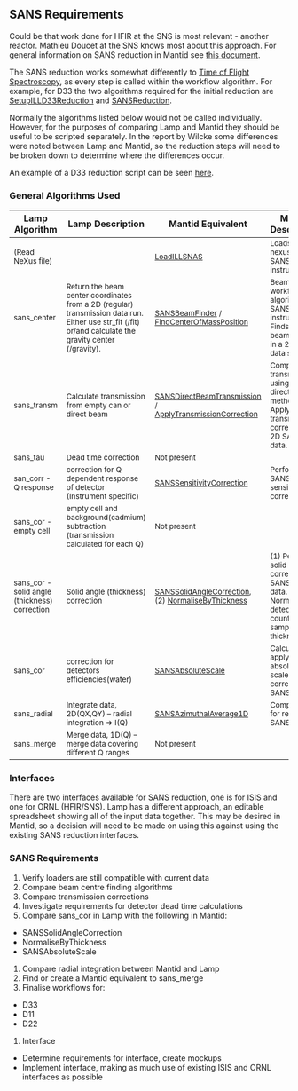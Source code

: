 ## SANS Requirements

Could be that work done for HFIR at the SNS is most relevant - another reactor. Mathieu Doucet at the SNS knows most about this approach. For general information on SANS reduction in Mantid see [this document](http://docs.mantidproject.org/nightly/algorithms/SANSReduction-v1.html).

The SANS reduction works somewhat differently to [Time of Flight Spectroscopy](Time-of-Flight-Spectroscopy-Requirements.md), as every step is called within the workflow algorithm. For example, for D33 the two algorithms required for the initial reduction are [SetupILLD33Reduction](http://docs.mantidproject.org/nightly/algorithms/SetupILLD33Reduction-v1.html) and [SANSReduction](http://docs.mantidproject.org/nightly/algorithms/SANSReduction-v1.html).

Normally the algorithms listed below would not be called individually. However, for the purposes of comparing Lamp and Mantid they should be useful to be scripted separately. In the report by Wilcke some differences were noted between Lamp and Mantid, so the reduction steps will need to be broken down to determine where the differences occur.

An example of a D33 reduction script can be seen [here](https://www.ill.eu/fileadmin/users_files/documents/instruments_and_support/support_facilities/computing_for_science/data_analysis/process_data_final.py).

### General Algorithms Used

| Lamp Algorithm | Lamp Description | Mantid Equivalent | Mantid Description | Notes |
|---|---|---|---|---|
| <sub> (Read NeXus file) |  <sub> |  <sub> [LoadILLSNAS](http://docs.mantidproject.org/nightly/algorithms/LoadILLSANS-v1.html) | <sub> Loads a ILL nexus files for SANS instruments.|  <sub> Currently only for D33 |
| <sub> sans_center | <sub> Return the beam center coordinates from a 2D (regular) transmission data run. Either use str\_fit (/fit) or/and calculate the gravity center (/gravity). |  <sub>  [SANSBeamFinder](http://docs.mantidproject.org/nightly/algorithms/SANSBeamFinder-v1.html) / [FindCenterOfMassPosition](http://docs.mantidproject.org/nightly/algorithms/FindCenterOfMassPosition-v2.html) | <sub> Beam finder workflow algorithm for SANS instruments. / Finds the beam center in a 2D SANS data set. | <sub> In [SetupILLD33Reduction](http://docs.mantidproject.org/nightly/algorithms/SetupILLD33Reduction-v1.html) use `BeamCenterMethod="DirectBeam"`. SANSBeamFinder is a workflow algorithm to abstract the details of calling FindCenterOfMassPosition |
| <sub> sans_transm | <sub> Calculate transmission from empty can or direct beam | <sub> [SANSDirectBeamTransmission](http://docs.mantidproject.org/nightly/algorithms/SANSDirectBeamTransmission-v1.html) / [ApplyTransmissionCorrection](http://docs.mantidproject.org/nightly/algorithms/ApplyTransmissionCorrection-v1.html) | <sub> Compute transmission using the direct beam method / Apply a transmission correction to 2D SANS data. | <sub> Similarly SANSBeamFinder, SANSDirectBeamTransmission is a workflow algorithm to make sure use of ApplyTransmissionCorrection. In [SetupILLD33Reduction](http://docs.mantidproject.org/nightly/algorithms/SetupILLD33Reduction-v1.html) use `TransmissionMethod="DirectBeam"`. |
| <sub> sans_tau | <sub> Dead time correction | <sub> Not present | <sub> | <sub> |
| <sub> san_corr - Q response | <sub> correction  for Q dependent response of detector (Instrument specific) | <sub> [SANSSensitivityCorrection](http://docs.mantidproject.org/nightly/algorithms/SANSSensitivityCorrection-v1.html) | <sub> Perform SANS sensitivity correction. | <sub> This is a workflow algorithm that calls [CalculateEfficiency](http://docs.mantidproject.org/nightly/algorithms/CalculateEfficiency-v1.html) |
| <sub> sans_cor - empty cell | <sub> empty cell  and background(cadmium) subtraction (transmission calculated for each Q) | <sub> Not present | <sub>  | <sub> See [SANSReduction](http://docs.mantidproject.org/nightly/algorithms/SANSReduction-v1.html) for a description of the process in Mantid |
| <sub> sans_cor - solid angle (thickness) correction | <sub> Solid angle (thickness) correction | <sub> [SANSSolidAngleCorrection](http://docs.mantidproject.org/nightly/algorithms/SANSSolidAngleCorrection-v1.html),  (2) [NormaliseByThickness](http://docs.mantidproject.org/nightly/algorithms/NormaliseByThickness-v1.html) <sub> | <sub> (1) Performs solid angle correction on SANS 2D data. (2) Normalise detector counts by the sample thickness. | <sub> |
| <sub> sans_cor | <sub> correction  for detectors efficiencies(water) | <sub> [SANSAbsoluteScale](http://docs.mantidproject.org/nightly/algorithms/SANSAbsoluteScale-v1.html) | <sub> Calculate and apply absolute scale correction for SANS data | <sub> Options for Mantid are Value and ReferenceData |
| <sub> sans_radial | <sub> Integrate data, 2D(QX,QY) – radial integration => I(Q) | <sub> [SANSAzimuthalAverage1D](http://docs.mantidproject.org/nightly/algorithms/SANSAzimuthalAverage1D-v1.html) | <sub> Compute I(q) for reduced SANS data | <sub> |
| <sub> sans_merge | <sub> Merge data, 1D(Q) – merge data covering different Q ranges | <sub> Not present | <sub> | <sub> |

### Interfaces

There are two interfaces available for SANS reduction, one is for ISIS and one for ORNL (HFIR/SNS). Lamp has a different approach, an editable spreadsheet showing all of the input data together. This may be desired in Mantid, so a decision will need to be made on using this against using the existing SANS reduction interfaces.

### SANS Requirements

1. Verify loaders are still compatible with current data
1. Compare beam centre finding algorithms
1. Compare transmission corrections
1. Investigate requirements for detector dead time calculations
1. Compare sans_cor in Lamp with the following in Mantid:
 * SANSSolidAngleCorrection
 * NormaliseByThickness
 * SANSAbsoluteScale
1. Compare radial integration between Mantid and Lamp
1. Find or create a Mantid equivalent to sans_merge
1. Finalise workflows for:
 * D33
 * D11
 * D22
1. Interface
 * Determine requirements for interface, create mockups
 * Implement interface, making as much use of existing ISIS and ORNL interfaces as possible

